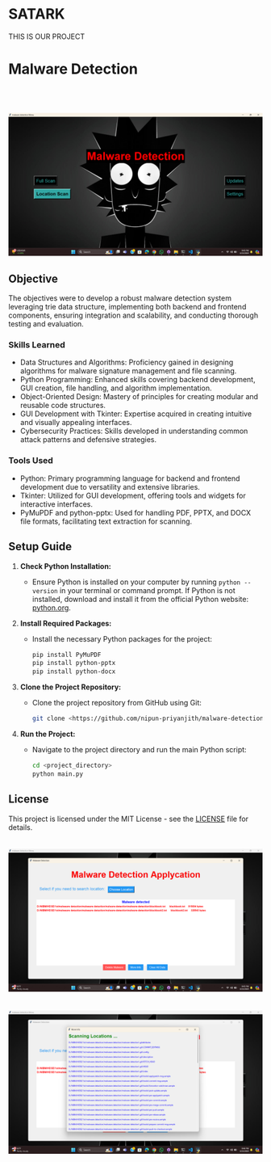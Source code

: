 # SATARK
THIS IS OUR PROJECT 
# Malware Detection
<br><br><br>
<img src="https://github.com/nipun-priyanjith/malware-detection/blob/main/malware-detection/a.jpg">
## Objective


The objectives were to develop a robust malware detection system leveraging trie data structure, implementing both backend and frontend components, ensuring integration and scalability, and conducting thorough testing and evaluation.

### Skills Learned


- Data Structures and Algorithms: Proficiency gained in designing algorithms for malware signature management and file scanning.
- Python Programming: Enhanced skills covering backend development, GUI creation, file handling, and algorithm implementation.
- Object-Oriented Design: Mastery of principles for creating modular and reusable code structures.
- GUI Development with Tkinter: Expertise acquired in creating intuitive and visually appealing interfaces.
- Cybersecurity Practices: Skills developed in understanding common attack patterns and defensive strategies.

### Tools Used


- Python: Primary programming language for backend and frontend development due to versatility and extensive libraries.
- Tkinter: Utilized for GUI development, offering tools and widgets for interactive interfaces.
- PyMuPDF and python-pptx: Used for handling PDF, PPTX, and DOCX file formats, facilitating text extraction for scanning.


## Setup Guide

1. **Check Python Installation:**
   - Ensure Python is installed on your computer by running `python --version` in your terminal or command prompt. If Python is not installed, download and install it from the official Python website: [python.org](https://www.python.org/downloads/).

2. **Install Required Packages:**
   - Install the necessary Python packages for the project:
     ```bash
     pip install PyMuPDF
     pip install python-pptx
     pip install python-docx
     ```

3. **Clone the Project Repository:**
   - Clone the project repository from GitHub using Git:
     ```bash
     git clone <https://github.com/nipun-priyanjith/malware-detection.git>
     ```

4. **Run the Project:**
   - Navigate to the project directory and run the main Python script:
     ```bash
     cd <project_directory>
     python main.py
     ```



## License

This project is licensed under the MIT License - see the [LICENSE](LICENSE) file for details.
<br><br><br>
<img src="https://github.com/nipun-priyanjith/malware-detection/blob/main/malware-detection/b.jpg">
<br><br><br>
<img src="https://github.com/nipun-priyanjith/malware-detection/blob/main/malware-detection/c.jpg">
